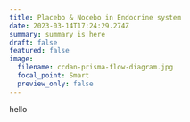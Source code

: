 ```yaml
---
title: Placebo & Nocebo in Endocrine system
date: 2023-03-14T17:24:29.274Z
summary: s﻿ummary is here
draft: false
featured: false
image:
  filename: ccdan-prisma-flow-diagram.jpg
  focal_point: Smart
  preview_only: false
---
```

h﻿ello